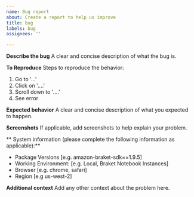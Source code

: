 ```yaml
---
name: Bug report
about: Create a report to help us improve
title: bug
labels: bug
assignees: ''

---
```


**Describe the bug**
A clear and concise description of what the bug is.

**To Reproduce**
Steps to reproduce the behavior:
1. Go to '...'
2. Click on '....'
3. Scroll down to '....'
4. See error

**Expected behavior**
A clear and concise description of what you expected to happen.

**Screenshots**
If applicable, add screenshots to help explain your problem.

** System information (please complete the following information as applicable):**
 - Package Versions [e.g. amazon-braket-sdk==1.9.5]
 - Working Environment: [e.g. Local, Braket Notebook Instances] 
 - Browser [e.g. chrome, safari]
 - Region [e.g us-west-2]

**Additional context**
Add any other context about the problem here.

